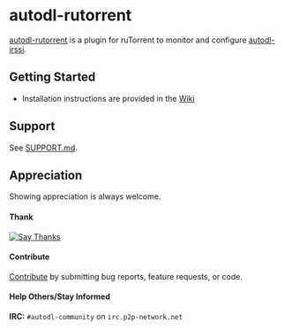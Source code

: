# autodl-rutorrent

[autodl-rutorrent](https://github.com/autodl-community/autodl-rutorrent) is a plugin for ruTorrent to monitor and configure [autodl-irssi](https://github.com/autodl-community/autodl-irssi).


## Getting Started

* Installation instructions are provided in the [Wiki](https://github.com/autodl-community/autodl-rutorrent/wiki)


## Support

See [SUPPORT.md](https://github.com/autodl-community/autodl-rutorrent/blob/master/SUPPORT.md).


## Appreciation

Showing appreciation is always welcome.

#### Thank

[![Say Thanks](https://img.shields.io/badge/thank-thebigmunch-blue.svg?style=flat-square)](https://saythanks.io/to/thebigmunch)

#### Contribute

[Contribute](https://github.com/autodl-community/autodl-irssi/blob/master/CONTRIBUTING.md) by submitting bug reports, feature requests, or code.

#### Help Others/Stay Informed

**IRC:** ``#autodl-community`` on ``irc.p2p-network.net``
